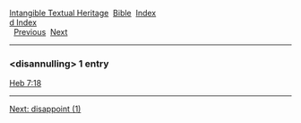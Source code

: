 [Intangible Textual Heritage](../../index)  [Bible](../index) 
[Index](index)   
[d Index](_d_)  
  [Previous](c03178)  [Next](c03180) 

------------------------------------------------------------------------

### &lt;disannulling&gt; 1 entry

[Heb 7:18](../kjv/heb007.htm#018)  

------------------------------------------------------------------------

[Next: disappoint (1)](c03180)
